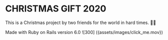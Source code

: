 # CHRISTMAS GIFT 2020

This is a Christmas project by two friends for the world in hard times. 🎄✨

Made with Ruby on Rails version 6.0
![300] ({assets/images/click_me.mov})
